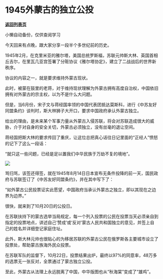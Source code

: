 # 1945外蒙古的独立公投

[**返回列表页**](/gzh/政事堂2019)

小懒自动备份，仅供查阅学习

今天回来有点晚，跟大家分享一段半个多世纪前的历史。

1945年2月，在克里米亚的雅尔塔，美国总统罗斯福，苏联元帅斯大林、英国首相丘吉尔，在里瓦几亚宫签署了分赃协议《雅尔塔协定》，建立了二战战后的世界新秩序。  

协议的内容之一，就是要求维持外蒙古现状。

此时，被蒙在鼓里的老蒋，对于维持现状理解为外蒙古拥有高度自治权，中国依旧拥有对外蒙古的宗主权，以为不是什么大问题。  

但是，当6月份，宋子文与蒋经国率领的中国代表团抵达莫斯科，进行《中苏友好同盟条约》谈判时，斯大林狮子大开口，要求中国政府承认外蒙古独立。  

给出的理由，是未来某个军事力量从外蒙古入侵苏联，将会对苏联造成很大的威胁，介于对自身的安全关切，外蒙古必须独立，没有丝毫的退让空间。

蒋经国把斯大林的要求传回了重庆，让这位总把真心话往日记里面的“正经人”愤怒的记下了这么一段话：

“就只这一些问题，已经是足以置我们中华民族于万劫不复的境地”。

![](https://mmbiz.qpic.cn/mmbiz_jpg/rxhS23yu8cOOOY6nuDABFAibAN5FIN7giawfOEia58hUhCp7769lzZrG9grhnolAgcYHLp1hkbEFUDAXHdMarHTcg/640?wx_fmt=jpeg)

  

骂归骂，该签还得签，就在1945年8月14日日本宣布无条件投降的前一天，国民政府与苏联签订了《中苏友好同盟条约》，并在其中写下了：

“如外蒙古公民投票证实此愿望，中国政府当承认外蒙古之独立，即以其现在之边界为边界。”  

很快，就来到了10月20日的公投日。

在苏联扶持下的蒙古选举当局规定，每一个列入投票的公民在投票当天必须亲自到指定的投票地点，讲述自己‘赞成’或‘反对’蒙古人民共和国独立的意见，并签上自己的姓名并详细登记家庭住址。  

此外，斯大林元帅也很贴心的为移居苏联的外蒙古公民在俄罗斯各主要城市设立了投票处，帮助蒙古族海外民众投票。

在苏联军队的监督下，10月22日，投票结果出炉，最终以97%的同意率，48万多的选票无一张反对，全票通过了蒙古独立公投。

至此，外蒙古从法理上永远脱离了中国，中华版图也从“秋海棠”变成了“雄鸡”。

